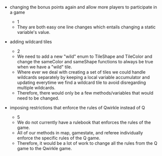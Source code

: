 - changing the bonus points again and allow more players to participate in a game
  - 1
  - They are both easy one line changes which entails changing a static variable's value.

- adding wildcard tiles
  - 2
  - We need to add a new "wild" enum to TileShape and TileColor and change the sameColor and sameShape functions to always be true when we have a "wild" tile.
  - Where ever we deal with creating a set of tiles we could handle wildcards separately by keeping a local variable accumulator and updating everytime we find a wildcard tile to avoid disregarding multiple wildcards.
  - Therefore, there would only be a few methods/variables that would need to be changed.

- imposing restrictions that enforce the rules of Qwirkle instead of Q
  - 5
  - We do not currently have a rulebook that enforces the rules of the game.
  - All of our methods in map, gamestate, and referee individually enforce the specific rules of the Q game.
  - Therefore, it would be a lot of work to change all the rules from the Q game to the Qwirkle game.